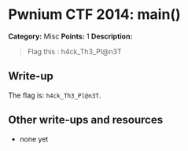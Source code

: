 # Pwnium CTF 2014: main()

**Category:** Misc
**Points:** 1
**Description:**

> Flag this : h4ck_Th3_Pl@n3T

## Write-up

The flag is: `h4ck_Th3_Pl@n3T`.

## Other write-ups and resources

* none yet


